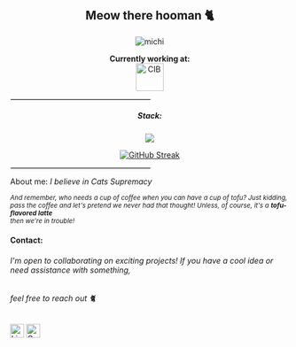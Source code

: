 <div id=header align=center>
  <h2>Meow there hooman 🐈</h2>
</div>

<p align="center">
  <img src="https://miro.medium.com/v2/resize:fit:1100/format:webp/0*_nTGrEkwvXxxmcHY.gif" alt="michi">
</p>
<div>
  
<p align="center">
  <b>Currently working at:</b>
  <br>
  <img src="https://avatars.githubusercontent.com/u/158210424?s=200&v=4" alt="CIB" width="50">
</p>

<hr style="border: 0.5px solid #ddd; width: 50%;">

<div id=header align=center>
  <h5>Stack:</h5>
</div> 

<div>
  <h7>
    <p align="center">
      <a href="https://skillicons.dev">
        <img src="https://skillicons.dev/icons?i=java,js,ts,html,css,react,angular,vite,nextjs,idea,vscode,bootstrap,docker,mysql,gcp,postman,figma,xd&perline=6" />
      </a>
    </p>
  </h7>
</div>

<p align="center">
  <a href="https://git.io/streak-stats">
    <img src="https://github-readme-streak-stats.herokuapp.com?user=vngerus&theme=modern-lilac2&border_radius=5&card_width=500" alt="GitHub Streak">
  </a>
</p>

<hr style="border: 0.5px solid #ddd; width: 50%;">

 <a> About me: _I believe in Cats Supremacy_ </a>
 
<sup> *And remember, who needs a cup of coffee when you can have a cup of tofu? Just kidding, <br>
pass the coffee and let's pretend we never had that thought! Unless, of course, it's a **tofu-flavored latte**
<br>then we're in trouble!* </sup>



 #### Contact:
###### _I'm open to collaborating on exciting projects! If you have a cool idea or need assistance with something,_ 
###### _feel free to reach out_ 🐈


[<img src="https://img.shields.io/badge/LinkedIn-282C34?logo=linkedin&logoColor=0077B5" alt="LinkedIn logo" title="LinkedIn" height="25" />](https://www.linkedin.com/in/angelsmithl/)
[<img src="https://img.shields.io/badge/Gmail-D14836?logo=gmail&logoColor=white" alt="Gmail logo" title="Gmail" height="25" />](mailto:angelsmithlgs@gmail.com)






<!--
**AngelSmithlgs/AngelSmithlgs** is a ✨ _special_ ✨ repository because its `README.md` (this file) appears on your GitHub profile.

Here are some ideas to get you started:

- 🔭 I’m currently working on ...
- 🌱 I’m currently learning ...
- 👯 I’m looking to collaborate on ...
- 🤔 I’m looking for help with ...
- 💬 Ask me about ...
- 📫 How to reach me: ...
- 😄 Pronouns: ...
- ⚡ Fun fact: ...
-->
